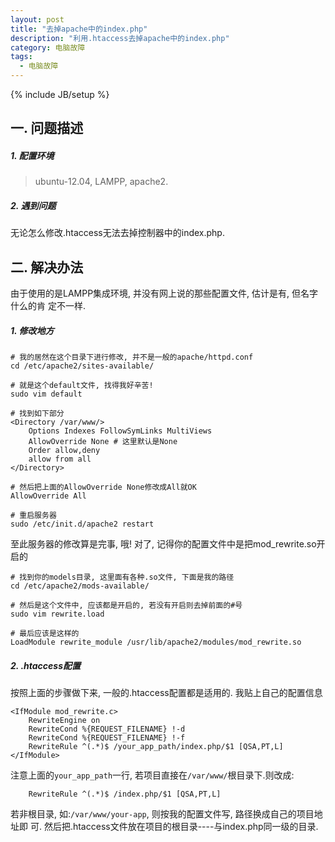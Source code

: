 ```yaml
---
layout: post
title: "去掉apache中的index.php"
description: "利用.htaccess去掉apache中的index.php"
category: 电脑故障
tags: 
  - 电脑故障
---
```

{% include JB/setup %}

## 一. 问题描述

##### 1. 配置环境

> ubuntu-12.04, LAMPP, apache2.

##### 2. 遇到问题

无论怎么修改.htaccess无法去掉控制器中的index.php.

## 二. 解决办法

由于使用的是LAMPP集成环境, 并没有网上说的那些配置文件, 估计是有, 但名字什么的肯
定不一样.

##### 1. 修改地方

    # 我的居然在这个目录下进行修改, 并不是一般的apache/httpd.conf
    cd /etc/apache2/sites-available/

    # 就是这个default文件, 找得我好辛苦!
    sudo vim default

    # 找到如下部分
	<Directory /var/www/>
		Options Indexes FollowSymLinks MultiViews
        AllowOverride None # 这里默认是None
		Order allow,deny
		allow from all
	</Directory>

    # 然后把上面的AllowOverride None修改成All就OK
    AllowOverride All

    # 重启服务器
    sudo /etc/init.d/apache2 restart
<!--more--> 

至此服务器的修改算是完事, 哦! 对了, 记得你的配置文件中是把mod_rewrite.so开启的

    # 找到你的models目录, 这里面有各种.so文件, 下面是我的路径
    cd /etc/apache2/mods-available/

    # 然后是这个文件中, 应该都是开启的, 若没有开启则去掉前面的#号
    sudo vim rewrite.load

    # 最后应该是这样的
    LoadModule rewrite_module /usr/lib/apache2/modules/mod_rewrite.so

##### 2. .htaccess配置

按照上面的步骤做下来, 一般的.htaccess配置都是适用的. 我贴上自己的配置信息

    <IfModule mod_rewrite.c>
        RewriteEngine on
        RewriteCond %{REQUEST_FILENAME} !-d
        RewriteCond %{REQUEST_FILENAME} !-f
        RewriteRule ^(.*)$ /your_app_path/index.php/$1 [QSA,PT,L]
    </IfModule>

注意上面的`your_app_path`一行, 若项目直接在`/var/www/`根目录下.则改成:

        RewriteRule ^(.*)$ /index.php/$1 [QSA,PT,L]

若非根目录, 如:`/var/www/your-app`, 则按我的配置文件写, 路径换成自己的项目地址即
可. 然后把.htaccess文件放在项目的根目录----与index.php同一级的目录.
